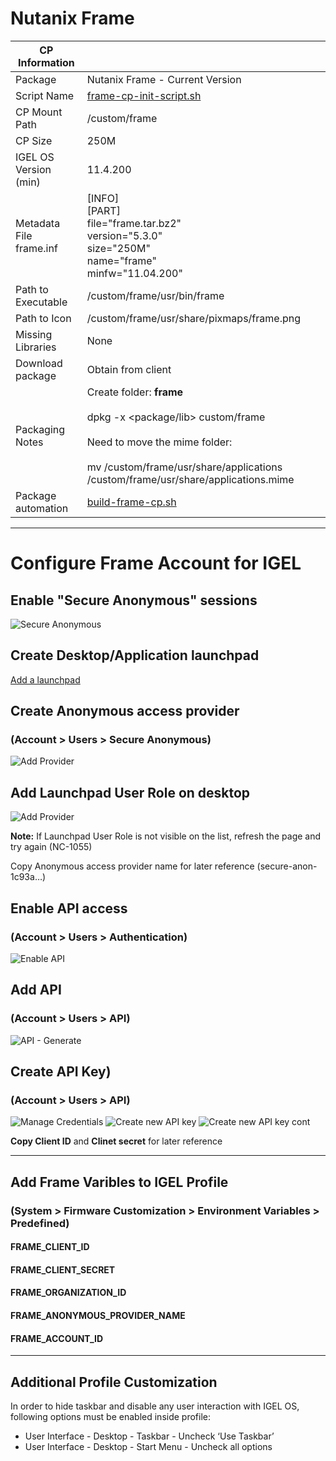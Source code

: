 # Nutanix Frame

|  CP Information |            |
|--------------------|------------|
| Package | Nutanix Frame - Current Version |
| Script Name | [frame-cp-init-script.sh](frame-cp-init-script.sh) |
| CP Mount Path | /custom/frame |
| CP Size | 250M |
| IGEL OS Version (min) | 11.4.200 |
| Metadata File <br /> frame.inf | [INFO] <br /> [PART] <br /> file="frame.tar.bz2" <br /> version="5.3.0" <br /> size="250M" <br /> name="frame" <br /> minfw="11.04.200" |
| Path to Executable | /custom/frame/usr/bin/frame |
| Path to Icon | /custom/frame/usr/share/pixmaps/frame.png |
| Missing Libraries | None |
| Download package | Obtain from client |
| Packaging Notes | Create folder: **frame** <br /><br /> dpkg -x <package/lib> custom/frame <br /><br /> Need to move the mime folder: <br /><br />mv /custom/frame/usr/share/applications /custom/frame/usr/share/applications.mime |
| Package automation | [build-frame-cp.sh](build-frame-cp.sh) |

-----
# Configure Frame Account for IGEL

## Enable "Secure Anonymous" sessions

![Secure Anonymous](images/Frame_01.png)

## Create Desktop/Application launchpad

[Add a launchpad](https://docs.frame.nutanix.com/launchpad-management/add-launchpad.html)

## Create Anonymous access provider
### (Account > Users > Secure Anonymous)

![Add Provider](images/Frame_02.png)

## Add Launchpad User Role on desktop

![Add Provider](images/Frame_03.png)

**Note:** If Launchpad User Role is not visible on the list, refresh the page and try again (NC-1055)

Copy Anonymous access provider name for later reference
(secure-anon-1c93a…)

## Enable API access
### (Account > Users > Authentication)

![Enable API](images/Frame_04.png)

## Add API
### (Account > Users > API)

![API - Generate](images/Frame_05.png)

## Create API Key)
### (Account > Users > API)

![Manage Credentials](images/Frame_06.png)
![Create new API key](images/Frame_07.png)
![Create new API key cont](images/Frame_08.png)

**Copy Client ID** and **Clinet secret** for later reference

-----

## Add Frame Varibles to IGEL Profile
### (System > Firmware Customization > Environment Variables > Predefined)

#### FRAME_CLIENT_ID
#### FRAME_CLIENT_SECRET
#### FRAME_ORGANIZATION_ID
#### FRAME_ANONYMOUS_PROVIDER_NAME
#### FRAME_ACCOUNT_ID

-----

## Additional Profile Customization

In order to hide taskbar and disable any user interaction with IGEL OS, following options must be enabled inside profile:

- User Interface - Desktop - Taskbar - Uncheck ‘Use Taskbar’
- User Interface - Desktop - Start Menu - Uncheck all options
